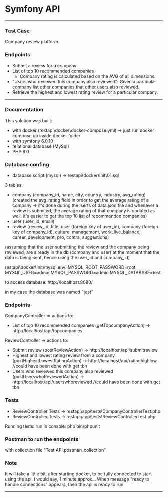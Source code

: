 # Symfony API 
---
### Test Case
Company review platform

### Endpoints

* Submit a review for a company
* List of top 10 recommended companies
    * Company rating is calculated based on the AVG of all dimensions.
* "Users who reviewed this company also reviewed": Given a particular company list other companies that other users also reviewed.
* Retrieve the highest and lowest rating review for a particular company.

---
### Documentation

This solution was built: 

- with docker (restapi\docker\docker-compose.yml) -> just run docker compose up inside docker folder
- with symfony 6.0.10
- relational database (MySql)
- PHP 8.0 

### Database confing
- database script (mysql) -> restapi\docker\init\01.sql

3 tables:
- company (company_id, name, city, country, industry, avg_rating) (created the avg_rating field in order to get the average rating of a company -> it's done during the iserts of data.json file and whenever a review is submited, the average rating of that company is updated as well. it's easier to get the top 10 list of recommended companies)
- user (user_id, email)
- review (review_id, title, user (foreign key of user_id), company (foreign key of company_id), culture, management, work_live_balance, career_development, pro, contra, suggestions)
  
 (assuming that the user submitting the review and the company being reviewed, are already in the db (company and user) at the moment that the data is being sent, hence using the user_id and company_id)   

restapi\docker\init\mysql.env:
MYSQL_ROOT_PASSWORD=root
MYSQL_USER=admin
MYSQL_PASSWORD=admin
MYSQL_DATABASE=test

to access database: http://localhost:8080/

in my case the database was named "test"


### Endpoints
CompanyController => actions to:
 - List of top 10 recommended companies (getTopcompanyAction) -> http://localhost/api/topcompanies
 
ReviewController => actions to:
 - Submit review (postReviewAction) -> http://localhost/api/submitreview
 - Highest and lowest rating review from a company (postHighestLowestRatingAction) -> http://localhost/api/ratinghighlow //could have been done with get tbh
 - Users who reviewed this company also reviewed (postUserswhoReviewedAction) -> http://localhost/api/userswhoreviewed //could have been done with get tbh

### Tests
- ReviewController Tests -> restapi\app\tests\CompanyControllerTest.php
- ReviewController Tests -> restapi\app\tests\ReviewControllerTest.php

Running tests:
 run in console: php bin/phpunit

### Postman to run the endpoints
with collection file "Test API.postman_collection" 

### Note
It will take a little bit, after starting docker, to be fully connected to start using the api. I would say, 1 minute approx...
When message "ready to handle connections" appears, then the api is ready to run

----
